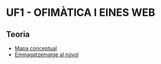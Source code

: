# UF1 - OFIMÀTICA I EINES WEB

## Teoria

- [Mapa conceptual](mapa.png)
- [Emmagatzematge al núvol](nuvol.pdf)

